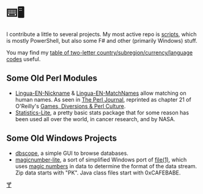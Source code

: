 ⌨️🖥️
====

I contribute a little to several projects.
My most active repo is [scripts](https://github.com/brianary/scripts), which is mostly PowerShell, but also some F# and other (primarily Windows) stuff.

You may find my [table of two-letter country/subregion/currency/language codes](countries.html) useful.

Some Old Perl Modules
---------------------
- [Lingua-EN-Nickname](https://github.com/brianary/Lingua-EN-Nickname)
& [Lingua-EN-MatchNames](https://github.com/brianary/Lingua-EN-MatchNames) allow matching on human names.
As seen in [The Perl Journal](http://www.foo.be/docs/tpj/issues/vol5_3/tpj0503-0009.html), reprinted as
chapter 21 of O'Reilly's [Games, Diversions & Perl Culture](http://shop.oreilly.com/product/9780596003128.do).
- [Statistics-Lite](https://github.com/brianary/Statistics-Lite), a pretty basic stats package that for some
reason has been used all over the world, in cancer research, and by NASA.

Some Old Windows Projects
-------------------------
- [dbscope](https://github.com/brianary/dbscope), a simple GUI to browse databases.
- [magicnumber-lite](https://github.com/brianary/magicnumber-lite), a sort of simplified Windows port of [file(1)](http://linux.die.net/man/1/file), which uses [magic numbers](http://en.wikipedia.org/wiki/List_of_file_signatures) in data to determine the format of the data stream. Zip data starts with "PK". Java class files start with 0xCAFEBABE.

[🍸](Friday.ics)
